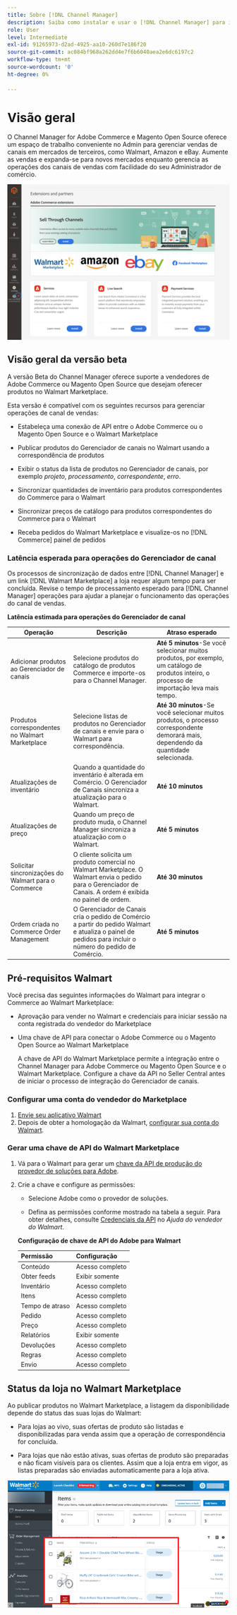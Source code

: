 ```yaml
---
title: Sobre [!DNL Channel Manager]
description: Saiba como instalar e usar o [!DNL Channel Manager] para integrar Adobe Commerce e Magento Open Source stores a mercados de terceiros e criar um canal de vendas para gerenciar listas de marketplace, preços, inventário e vendas de maneira simples do seu administrador de comércio.
role: User
level: Intermediate
exl-id: 91265973-d2ad-4925-aa10-260d7e186f20
source-git-commit: ac084bf968a262dd4e7f6b6040aea2e6dc6197c2
workflow-type: tm+mt
source-wordcount: '0'
ht-degree: 0%

---
```


# Visão geral

O Channel Manager for Adobe Commerce e Magento Open Source oferece um espaço de trabalho conveniente no Admin para gerenciar vendas de canais em mercados de terceiros, como Walmart, Amazon e eBay. Aumente as vendas e expanda-se para novos mercados enquanto gerencia as operações dos canais de vendas com facilidade do seu Administrador de comércio.

![[!DNL Channel Manager] visualização de administração de extensão](assets/channel-manager-admin-entry-page.png)

## Visão geral da versão beta

A versão Beta do Channel Manager oferece suporte a vendedores de Adobe Commerce ou Magento Open Source que desejam oferecer produtos no Walmart Marketplace.

Esta versão é compatível com os seguintes recursos para gerenciar operações de canal de vendas:

* Estabeleça uma conexão de API entre o Adobe Commerce ou o Magento Open Source e o Walmart Marketplace

* Publicar produtos do Gerenciador de canais no Walmart usando a correspondência de produtos

* Exibir o status da lista de produtos no Gerenciador de canais, por exemplo *projeto*, *processamento*, *correspondente*, *erro*.

* Sincronizar quantidades de inventário para produtos correspondentes do Commerce para o Walmart

* Sincronizar preços de catálogo para produtos correspondentes do Commerce para o Walmart

* Receba pedidos do Walmart Marketplace e visualize-os no [!DNL Commerce] painel de pedidos

### Latência esperada para operações do Gerenciador de canal

Os processos de sincronização de dados entre [!DNL Channel Manager] e um link [!DNL Walmart Marketplace] a loja requer algum tempo para ser concluída. Revise o tempo de processamento esperado para [!DNL Channel Manager] operações para ajudar a planejar o funcionamento das operações do canal de vendas.

**Latência estimada para operações do Gerenciador de canal**

| **Operação** | **Descrição** | **Atraso esperado** |
|--------------------------------------------|-----------------------------------------------------------------------------------------------------------------------------------------------|---------------------------------------------------------------------------------------------------------------------------|
| Adicionar produtos ao Gerenciador de canais | Selecione produtos do catálogo de produtos Commerce e importe-os para o Channel Manager. | **Até 5 minutos**-Se você selecionar muitos produtos, por exemplo, um catálogo de produtos inteiro, o processo de importação leva mais tempo. |
| Produtos correspondentes no Walmart Marketplace | Selecione listas de produtos no Gerenciador de canais e envie para o Walmart para correspondência. | **Até 30 minutos**-Se você selecionar muitos produtos, o processo correspondente demorará mais, dependendo da quantidade selecionada. |
| Atualizações de inventário | Quando a quantidade do inventário é alterada em Comércio. O Gerenciador de Canais sincroniza a atualização para o Walmart. | **Até 10 minutos** |
| Atualizações de preço | Quando um preço de produto muda, o Channel Manager sincroniza a atualização com o Walmart. | **Até 5 minutos** |
| Solicitar sincronizações do Walmart para o Commerce | O cliente solicita um produto comercial no Walmart Marketplace. O Walmart envia o pedido para o Gerenciador de Canais. A ordem é exibida no painel de ordem. | **Até 30 minutos** |
| Ordem criada no Commerce Order Management | O Gerenciador de Canais cria o pedido de Comércio a partir do pedido Walmart e atualiza o painel de pedidos para incluir o número do pedido de Comércio. | **Até 5 minutos** |

## Pré-requisitos Walmart

Você precisa das seguintes informações do Walmart para integrar o Commerce ao Walmart Marketplace:

* Aprovação para vender no Walmart e credenciais para iniciar sessão na conta registrada do vendedor do Marketplace

* Uma chave de API para conectar o Adobe Commerce ou o Magento Open Source ao Walmart Marketplace

   A chave de API do Walmart Marketplace permite a integração entre o Channel Manager para Adobe Commerce ou Magento Open Source e o Walmart Marketplace. Configure a chave da API no Seller Central antes de iniciar o processo de integração do Gerenciador de canais.

### Configurar uma conta do vendedor do Marketplace

1. [Envie seu aplicativo Walmart](https://marketplace-apply.walmart.com/apply?id=0014M00001zivMpQAI)
2. Depois de obter a homologação da Walmart, [configurar sua conta do Walmart](https://sellerhelp.walmart.com/seller/s/guide?article=000008219).

### Gerar uma chave de API do Walmart Marketplace

1. Vá para o Walmart para gerar um [chave da API de produção do provedor de soluções para Adobe](https://developer.walmart.com/#preloginModal?redirectUri=https%3A%2F%2Fdeveloper.walmart.com%2Faccount%2FgenerateKey).

1. Crie a chave e configure as permissões:

   * Selecione Adobe como o provedor de soluções.

   * Defina as permissões conforme mostrado na tabela a seguir. Para obter detalhes, consulte [Credenciais da API](https://sellerhelp.walmart.com/seller/s/guide?article=000006422) no *Ajuda do vendedor do Walmart*.

   **Configuração de chave de API do Adobe para Walmart**

   | **Permissão** | **Configuração** |
   |----------------|-------------|
   | Conteúdo | Acesso completo |
   | Obter feeds | Exibir somente |
   | Inventário | Acesso completo |
   | Itens | Acesso completo |
   | Tempo de atraso | Acesso completo |
   | Pedido | Acesso completo |
   | Preço | Acesso completo |
   | Relatórios | Exibir somente |
   | Devoluções | Acesso completo |
   | Regras | Acesso completo |
   | Envio | Acesso completo |

## Status da loja no Walmart Marketplace

Ao publicar produtos no Walmart Marketplace, a listagem da disponibilidade depende do status das suas lojas do Walmart:

* Para lojas ao vivo, suas ofertas de produto são listadas e disponibilizadas para venda assim que a operação de correspondência for concluída.

* Para lojas que não estão ativas, suas ofertas de produto são preparadas e não ficam visíveis para os clientes. Assim que a loja entra em vigor, as listas preparadas são enviadas automaticamente para a loja ativa.


![[!DNL Walmart Seller Central] produtos preparados](assets/walmart-seller-central-staged.png)
